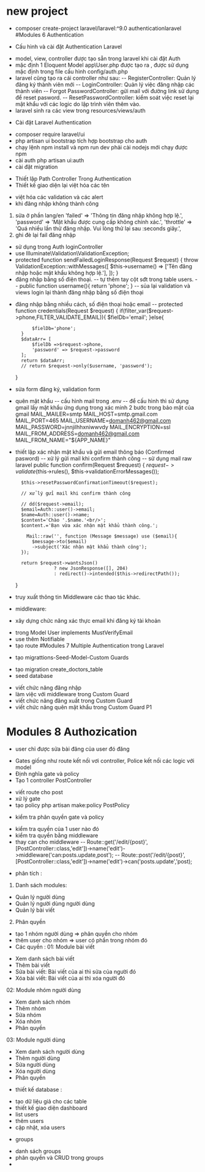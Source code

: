 # new project
- composer create-project laravel/laravel:^9.0 authenticationlaravel
#Modules 6 Authentication
* Cấu hình và cài đặt Authentication Laravel
- model, view, controller được tạo sẵn trong laravel khi cài đặt Auth
- mặc định 1 Eloquent Model app\User.php được tạo ra , được sử dụng mặc định trong file cấu hình config/auth.php
- laravel cũng tạo ra cái controller như sau:
-- RegisterController: Quản lý đăng ký thành viên mới
-- LoginController: Quản lý việc đăng nhập các thành viên
-- Forgot PasswordController: gửi mail với đường link  sử dụng để reset pasword.
-- ResetPasswordController: kiểm soát việc reset lại mật khẩu  với các logic do lập trình viên thêm vào.
- laravel sinh ra các view trong resources/views/auth
* Cài đặt Laravel Authentication
- composer require laravel/ui
- php artisan ui bootstrap tích hợp bootstrap cho auth
- chạy lệnh npm install và npm run dev phải cài nodejs mới chạy được npm
- cài auth php artisan ui:auth
- cài đặt migration 
* Thiết lập Path Controller Trong Authentication
* Thiết kế giao diện lại việt hóa các tên
- việt hóa các validation và các alert
- khi đăng nhập không thành công
1. sửa ở phần lang/en
    'failed' => 'Thông tin đăng nhập không hợp lệ.',
    'password' => 'Mật khẩu được cung cấp không chính xác.',
    'throttle' => 'Quá nhiều lần thử đăng nhập. Vui lòng thử lại sau :seconds giây.',
2. ghi đè lại fail đăng nhập
- sử dụng trong Auth loginController
- use Illuminate\Validation\ValidationException;
- protected function sendFailedLoginResponse(Request $request)
    {
        throw ValidationException::withMessages([
            $this->username() => ['Tên đăng nhập hoặc mật khẩu không hợp lệ.'],
        ]);
    }
- đăng nhập bằng số điện thoại.
-- tự thêm tay cột sđt trong table users.
-- public function username(){
        return 'phone'; 
    }
-- sủa lại validation và views login lại thành đăng nhập bằng số điện thoại
* đăng nhập bằng nhiều cách, số điện thoại hoặc email
-- protected function credentials(Request $request)
    {
        if(filter_var($request->phone,FILTER_VALIDATE_EMAIL)){
            $fielDb='email';
        }else{

            $fielDb='phone';
        }
        $dataArr= [
            $fielDb =>$request->phone,
            'password' => $request->password
        ];
        return $dataArr;
        // return $request->only($username, 'password');
    }
* sửa form đăng ký, validation form 
- quên mật khẩu
-- cấu hình mail trong .env
-- để cấu hình thì sử dụng gmail lấy mật khẩu ứng dụng trong xác minh 2 bước trong bảo mật của gmail
MAIL_MAILER=smtp
MAIL_HOST=smtp.gmail.com
MAIL_PORT=465
MAIL_USERNAME=domanh462@gmail.com
MAIL_PASSWORD=jnnjilhhxniwwvdy
MAIL_ENCRYPTION=ssl
MAIL_FROM_ADDRESS=domanh462@gmail.com
MAIL_FROM_NAME="${APP_NAME}"

* thiết lập xác nhận mật khẩu và gửi email thông báo (Confirmed pasword)
-- xử lý gửi mail khi confirm thành công
-- sử dụng mail raw laravel
 public function confirm(Request $request)
    {
        $request->validate($this->rules(), $this->validationErrorMessages());

        $this->resetPasswordConfirmationTimeout($request);

        // xử lý gửi mail khi confirm thành công

        // dd($request->email);
        $email=Auth::user()->email;
        $name=Auth::user()->name;
        $content='Chào '.$name.'<br/>';
        $content.='Bạn vừa xác nhận mật khẩu thành công.';

          Mail::raw('', function (Message $message) use ($email){
            $message->to($email)
            ->subject('Xác nhận mật khẩu thành công');
        });

        return $request->wantsJson()
                    ? new JsonResponse([], 204)
                    : redirect()->intended($this->redirectPath());
    }
* truy xuất thông tin Middleware các thao tác khác.
- middleware:
* xây dựng chức năng xác thực email khi đăng ký tài khoản
- trong Model User implements MustVerifyEmail
- use thêm Notifiable
- tạo route 
#Modules 7 Multiple Authentication trong Laravel
* tạo migrattions-Seed-Model-Custom Guards
- tạo migration create_doctors_table
- seed database
* viết chức năng đăng nhập
* làm việc với middleware trong Custom Guard
* viết chức năng đăng xuất trong Custom Guard
* viết chức năng quên mật khẩu trong Custom Guard P1
# Modules 8 Authozication
- user chỉ được sửa bài đăng của user đó đăng
* Gates giống như route kết nối vơi controller, Police kết nối các logic với model
* Định nghĩa gate và policy
* Tạo 1 controller PostController
- viết route cho post
- xử lý gate
- tạo policy php artisan make:policy PostPolicy
* kiểm tra phân quyền gate và policy
- kiểm tra quyền của 1 user nào đó
- kiểm tra quyền bằng middleware
- thay can cho middleware 
-- Route::get('/edit/{post}',[PostController::class,'edit'])->name('edit')->middleware('can:posts.update,post'); 
-- Route::post('/edit/{post}',[PostController::class,'edit'])->name('edit')->can('posts.update','post); 
* phân tích :
1. Danh sách modules:
- Quản lý người dùng
- Quản lý người dùng người dùng
- Quản lý bài viết
2. Phân quyền
- tạo 1 nhóm người dùng => phân quyền cho nhóm
- thêm user cho nhóm => user có phần trong nhóm đó
- Các quyền :
01: Module bài viết

 + Xem danh sách bài viết
 + Thêm bài viết
 + Sửa bài viết: Bài viết của ai thì sửa của người đó
 + Xóa bài viết: Bài viết của ai thì xóa người đó

02: Module nhóm người dùng
 + Xem danh sách nhóm
 + Thêm nhóm
 + Sửa nhóm
 + Xóa nhóm
 + Phân quyền

03: Module người dùng
 + Xem danh sách người dùng
 + Thêm người dùng
 + Sửa người dùng
 + Xóa người dùng
 + Phân quyền 

* thiết kế database :
- tạo dữ liệu giả cho các table
- thiết kế giao diện dashboard
- list users
- thêm users
- cập nhật, xóa users

* groups
- danh sách groups
- phân quyền và CRUD trong groups
- 





